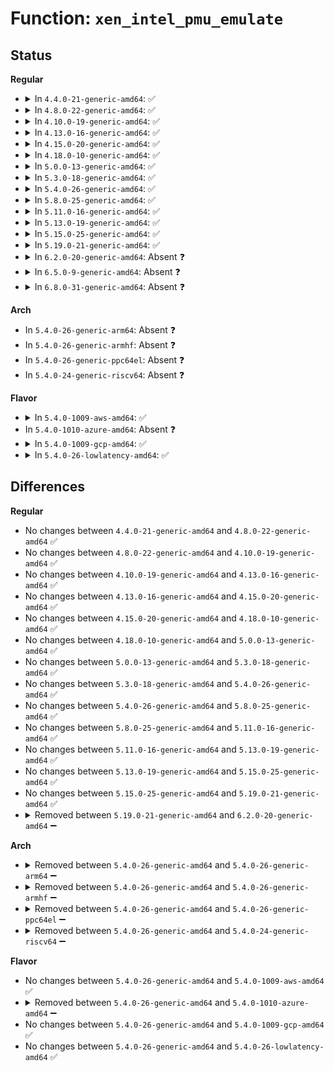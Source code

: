# Function: <code>xen_intel_pmu_emulate</code>

## Status
<b>Regular</b>
<ul>
<li>
<details>
<summary>In <code>4.4.0-21-generic-amd64</code>: ✅</summary>

```c
bool xen_intel_pmu_emulate(unsigned int msr, u64 * val, int type, int index, bool is_read)
```

```json
{
  "name": "xen_intel_pmu_emulate",
  "collision_type": "Unique Static",
  "inline_type": "No",
  "funcs": [
    {
      "addr": 18446744071578999840,
      "name": "xen_intel_pmu_emulate",
      "external": false,
      "loc": "arch/x86/xen/pmu.c:181",
      "file": "arch/x86/xen/pmu.c",
      "inline": "seen, unknown",
      "caller_inline": [],
      "caller_func": [
        "arch/x86/xen/pmu.c:pmu_msr_read",
        "arch/x86/xen/pmu.c:pmu_msr_write"
      ]
    }
  ],
  "symbols": [
    {
      "addr": 18446744071578999840,
      "name": "xen_intel_pmu_emulate",
      "section": ".text",
      "bind": "STB_LOCAL",
      "size": 250
    }
  ]
}
```
</details>
</li>
<li>
<details>
<summary>In <code>4.8.0-22-generic-amd64</code>: ✅</summary>

```c
bool xen_intel_pmu_emulate(unsigned int msr, u64 * val, int type, int index, bool is_read)
```

```json
{
  "name": "xen_intel_pmu_emulate",
  "collision_type": "Unique Static",
  "inline_type": "No",
  "funcs": [
    {
      "addr": 18446744071578996752,
      "name": "xen_intel_pmu_emulate",
      "external": false,
      "loc": "arch/x86/xen/pmu.c:181",
      "file": "arch/x86/xen/pmu.c",
      "inline": "seen, unknown",
      "caller_inline": [],
      "caller_func": [
        "arch/x86/xen/pmu.c:pmu_msr_write",
        "arch/x86/xen/pmu.c:pmu_msr_read"
      ]
    }
  ],
  "symbols": [
    {
      "addr": 18446744071578996752,
      "name": "xen_intel_pmu_emulate",
      "section": ".text",
      "bind": "STB_LOCAL",
      "size": 281
    }
  ]
}
```
</details>
</li>
<li>
<details>
<summary>In <code>4.10.0-19-generic-amd64</code>: ✅</summary>

```c
bool xen_intel_pmu_emulate(unsigned int msr, u64 * val, int type, int index, bool is_read)
```

```json
{
  "name": "xen_intel_pmu_emulate",
  "collision_type": "Unique Static",
  "inline_type": "No",
  "funcs": [
    {
      "addr": 18446744071578998576,
      "name": "xen_intel_pmu_emulate",
      "external": false,
      "loc": "arch/x86/xen/pmu.c:181",
      "file": "arch/x86/xen/pmu.c",
      "inline": "seen, unknown",
      "caller_inline": [],
      "caller_func": [
        "arch/x86/xen/pmu.c:pmu_msr_write",
        "arch/x86/xen/pmu.c:pmu_msr_read"
      ]
    }
  ],
  "symbols": [
    {
      "addr": 18446744071578998576,
      "name": "xen_intel_pmu_emulate",
      "section": ".text",
      "bind": "STB_LOCAL",
      "size": 281
    }
  ]
}
```
</details>
</li>
<li>
<details>
<summary>In <code>4.13.0-16-generic-amd64</code>: ✅</summary>

```c
bool xen_intel_pmu_emulate(unsigned int msr, u64 * val, int type, int index, bool is_read)
```

```json
{
  "name": "xen_intel_pmu_emulate",
  "collision_type": "Unique Static",
  "inline_type": "No",
  "funcs": [
    {
      "addr": 18446744071578960096,
      "name": "xen_intel_pmu_emulate",
      "external": false,
      "loc": "arch/x86/xen/pmu.c:181",
      "file": "arch/x86/xen/pmu.c",
      "inline": "seen, unknown",
      "caller_inline": [],
      "caller_func": [
        "arch/x86/xen/pmu.c:pmu_msr_write",
        "arch/x86/xen/pmu.c:pmu_msr_read"
      ]
    }
  ],
  "symbols": [
    {
      "addr": 18446744071578960096,
      "name": "xen_intel_pmu_emulate",
      "section": ".text",
      "bind": "STB_LOCAL",
      "size": 264
    }
  ]
}
```
</details>
</li>
<li>
<details>
<summary>In <code>4.15.0-20-generic-amd64</code>: ✅</summary>

```c
bool xen_intel_pmu_emulate(unsigned int msr, u64 * val, int type, int index, bool is_read)
```

```json
{
  "name": "xen_intel_pmu_emulate",
  "collision_type": "Unique Static",
  "inline_type": "No",
  "funcs": [
    {
      "addr": 18446744071578963296,
      "name": "xen_intel_pmu_emulate",
      "external": false,
      "loc": "arch/x86/xen/pmu.c:182",
      "file": "arch/x86/xen/pmu.c",
      "inline": "seen, unknown",
      "caller_inline": [],
      "caller_func": [
        "arch/x86/xen/pmu.c:pmu_msr_write",
        "arch/x86/xen/pmu.c:pmu_msr_read"
      ]
    }
  ],
  "symbols": [
    {
      "addr": 18446744071578963296,
      "name": "xen_intel_pmu_emulate",
      "section": ".text",
      "bind": "STB_LOCAL",
      "size": 264
    }
  ]
}
```
</details>
</li>
<li>
<details>
<summary>In <code>4.18.0-10-generic-amd64</code>: ✅</summary>

```c
bool xen_intel_pmu_emulate(unsigned int msr, u64 * val, int type, int index, bool is_read)
```

```json
{
  "name": "xen_intel_pmu_emulate",
  "collision_type": "Unique Static",
  "inline_type": "No",
  "funcs": [
    {
      "addr": 18446744071578965872,
      "name": "xen_intel_pmu_emulate",
      "external": false,
      "loc": "arch/x86/xen/pmu.c:182",
      "file": "arch/x86/xen/pmu.c",
      "inline": "seen, unknown",
      "caller_inline": [],
      "caller_func": [
        "arch/x86/xen/pmu.c:pmu_msr_write",
        "arch/x86/xen/pmu.c:pmu_msr_read"
      ]
    }
  ],
  "symbols": [
    {
      "addr": 18446744071578965872,
      "name": "xen_intel_pmu_emulate",
      "section": ".text",
      "bind": "STB_LOCAL",
      "size": 262
    }
  ]
}
```
</details>
</li>
<li>
<details>
<summary>In <code>5.0.0-13-generic-amd64</code>: ✅</summary>

```c
bool xen_intel_pmu_emulate(unsigned int msr, u64 * val, int type, int index, bool is_read)
```

```json
{
  "name": "xen_intel_pmu_emulate",
  "collision_type": "Unique Static",
  "inline_type": "No",
  "funcs": [
    {
      "addr": 18446744071578963968,
      "name": "xen_intel_pmu_emulate",
      "external": false,
      "loc": "arch/x86/xen/pmu.c:189",
      "file": "arch/x86/xen/pmu.c",
      "inline": "seen, unknown",
      "caller_inline": [],
      "caller_func": [
        "arch/x86/xen/pmu.c:pmu_msr_write",
        "arch/x86/xen/pmu.c:pmu_msr_read"
      ]
    }
  ],
  "symbols": [
    {
      "addr": 18446744071578963968,
      "name": "xen_intel_pmu_emulate",
      "section": ".text",
      "bind": "STB_LOCAL",
      "size": 262
    }
  ]
}
```
</details>
</li>
<li>
<details>
<summary>In <code>5.3.0-18-generic-amd64</code>: ✅</summary>

```c
bool xen_intel_pmu_emulate(unsigned int msr, u64 * val, int type, int index, bool is_read)
```

```json
{
  "name": "xen_intel_pmu_emulate",
  "collision_type": "Unique Static",
  "inline_type": "No",
  "funcs": [
    {
      "addr": 18446744071578970960,
      "name": "xen_intel_pmu_emulate",
      "external": false,
      "loc": "arch/x86/xen/pmu.c:189",
      "file": "arch/x86/xen/pmu.c",
      "inline": "seen, unknown",
      "caller_inline": [],
      "caller_func": [
        "arch/x86/xen/pmu.c:pmu_msr_write",
        "arch/x86/xen/pmu.c:pmu_msr_read"
      ]
    }
  ],
  "symbols": [
    {
      "addr": 18446744071578970960,
      "name": "xen_intel_pmu_emulate",
      "section": ".text",
      "bind": "STB_LOCAL",
      "size": 269
    }
  ]
}
```
</details>
</li>
<li>
<details>
<summary>In <code>5.4.0-26-generic-amd64</code>: ✅</summary>

```c
bool xen_intel_pmu_emulate(unsigned int msr, u64 * val, int type, int index, bool is_read)
```

```json
{
  "name": "xen_intel_pmu_emulate",
  "collision_type": "Unique Static",
  "inline_type": "No",
  "funcs": [
    {
      "addr": 18446744071578973360,
      "name": "xen_intel_pmu_emulate",
      "external": false,
      "loc": "arch/x86/xen/pmu.c:189",
      "file": "arch/x86/xen/pmu.c",
      "inline": "seen, unknown",
      "caller_inline": [],
      "caller_func": [
        "arch/x86/xen/pmu.c:pmu_msr_write",
        "arch/x86/xen/pmu.c:pmu_msr_read"
      ]
    }
  ],
  "symbols": [
    {
      "addr": 18446744071578973360,
      "name": "xen_intel_pmu_emulate",
      "section": ".text",
      "bind": "STB_LOCAL",
      "size": 269
    }
  ]
}
```
</details>
</li>
<li>
<details>
<summary>In <code>5.8.0-25-generic-amd64</code>: ✅</summary>

```c
bool xen_intel_pmu_emulate(unsigned int msr, u64 * val, int type, int index, bool is_read)
```

```json
{
  "name": "xen_intel_pmu_emulate",
  "collision_type": "Unique Static",
  "inline_type": "No",
  "funcs": [
    {
      "addr": 18446744071578983088,
      "name": "xen_intel_pmu_emulate",
      "external": false,
      "loc": "arch/x86/xen/pmu.c:189",
      "file": "arch/x86/xen/pmu.c",
      "inline": "seen, unknown",
      "caller_inline": [],
      "caller_func": [
        "arch/x86/xen/pmu.c:pmu_msr_write",
        "arch/x86/xen/pmu.c:pmu_msr_read"
      ]
    }
  ],
  "symbols": [
    {
      "addr": 18446744071578983088,
      "name": "xen_intel_pmu_emulate",
      "section": ".text",
      "bind": "STB_LOCAL",
      "size": 279
    }
  ]
}
```
</details>
</li>
<li>
<details>
<summary>In <code>5.11.0-16-generic-amd64</code>: ✅</summary>

```c
bool xen_intel_pmu_emulate(unsigned int msr, u64 * val, int type, int index, bool is_read)
```

```json
{
  "name": "xen_intel_pmu_emulate",
  "collision_type": "Unique Static",
  "inline_type": "No",
  "funcs": [
    {
      "addr": 18446744071578984848,
      "name": "xen_intel_pmu_emulate",
      "external": false,
      "loc": "arch/x86/xen/pmu.c:189",
      "file": "arch/x86/xen/pmu.c",
      "inline": "seen, unknown",
      "caller_inline": [],
      "caller_func": [
        "arch/x86/xen/pmu.c:pmu_msr_write",
        "arch/x86/xen/pmu.c:pmu_msr_read"
      ]
    }
  ],
  "symbols": [
    {
      "addr": 18446744071578984848,
      "name": "xen_intel_pmu_emulate",
      "section": ".text",
      "bind": "STB_LOCAL",
      "size": 279
    }
  ]
}
```
</details>
</li>
<li>
<details>
<summary>In <code>5.13.0-19-generic-amd64</code>: ✅</summary>

```c
bool xen_intel_pmu_emulate(unsigned int msr, u64 * val, int type, int index, bool is_read)
```

```json
{
  "name": "xen_intel_pmu_emulate",
  "collision_type": "Unique Static",
  "inline_type": "No",
  "funcs": [
    {
      "addr": 18446744071578993952,
      "name": "xen_intel_pmu_emulate",
      "external": false,
      "loc": "arch/x86/xen/pmu.c:189",
      "file": "arch/x86/xen/pmu.c",
      "inline": "seen, unknown",
      "caller_inline": [],
      "caller_func": [
        "arch/x86/xen/pmu.c:pmu_msr_write",
        "arch/x86/xen/pmu.c:pmu_msr_read"
      ]
    }
  ],
  "symbols": [
    {
      "addr": 18446744071578993952,
      "name": "xen_intel_pmu_emulate",
      "section": ".text",
      "bind": "STB_LOCAL",
      "size": 278
    }
  ]
}
```
</details>
</li>
<li>
<details>
<summary>In <code>5.15.0-25-generic-amd64</code>: ✅</summary>

```c
bool xen_intel_pmu_emulate(unsigned int msr, u64 * val, int type, int index, bool is_read)
```

```json
{
  "name": "xen_intel_pmu_emulate",
  "collision_type": "Unique Static",
  "inline_type": "No",
  "funcs": [
    {
      "addr": 18446744071579011360,
      "name": "xen_intel_pmu_emulate",
      "external": false,
      "loc": "arch/x86/xen/pmu.c:189",
      "file": "arch/x86/xen/pmu.c",
      "inline": "seen, unknown",
      "caller_inline": [],
      "caller_func": [
        "arch/x86/xen/pmu.c:pmu_msr_write",
        "arch/x86/xen/pmu.c:pmu_msr_read"
      ]
    }
  ],
  "symbols": [
    {
      "addr": 18446744071579011360,
      "name": "xen_intel_pmu_emulate",
      "section": ".text",
      "bind": "STB_LOCAL",
      "size": 278
    }
  ]
}
```
</details>
</li>
<li>
<details>
<summary>In <code>5.19.0-21-generic-amd64</code>: ✅</summary>

```c
bool xen_intel_pmu_emulate(unsigned int msr, u64 * val, int type, int index, bool is_read)
```

```json
{
  "name": "xen_intel_pmu_emulate",
  "collision_type": "Unique Static",
  "inline_type": "No",
  "funcs": [
    {
      "addr": 18446744071579029920,
      "name": "xen_intel_pmu_emulate",
      "external": false,
      "loc": "arch/x86/xen/pmu.c:189",
      "file": "arch/x86/xen/pmu.c",
      "inline": "seen, unknown",
      "caller_inline": [],
      "caller_func": [
        "arch/x86/xen/pmu.c:pmu_msr_write",
        "arch/x86/xen/pmu.c:pmu_msr_read"
      ]
    }
  ],
  "symbols": [
    {
      "addr": 18446744071579029920,
      "name": "xen_intel_pmu_emulate",
      "section": ".text",
      "bind": "STB_LOCAL",
      "size": 435
    }
  ]
}
```
</details>
</li>
<li>
<details>
<summary>In <code>6.2.0-20-generic-amd64</code>: Absent ❓</summary>

```json
{
  "name": "xen_intel_pmu_emulate",
  "collision_type": "Unique Static",
  "inline_type": "Full",
  "funcs": [
    {
      "addr": 18446744071579060036,
      "name": "xen_intel_pmu_emulate",
      "external": false,
      "loc": "arch/x86/xen/pmu.c:198",
      "file": "arch/x86/xen/pmu.c",
      "inline": "not declared, inlined",
      "caller_inline": [
        "arch/x86/xen/pmu.c:pmu_msr_chk_emulated"
      ],
      "caller_func": []
    }
  ],
  "symbols": []
}
```
</details>
</li>
<li>
<details>
<summary>In <code>6.5.0-9-generic-amd64</code>: Absent ❓</summary>

```json
{
  "name": "xen_intel_pmu_emulate",
  "collision_type": "Unique Static",
  "inline_type": "Full",
  "funcs": [
    {
      "addr": 18446744071579059782,
      "name": "xen_intel_pmu_emulate",
      "external": false,
      "loc": "arch/x86/xen/pmu.c:198",
      "file": "arch/x86/xen/pmu.c",
      "inline": "not declared, inlined",
      "caller_inline": [
        "arch/x86/xen/pmu.c:pmu_msr_chk_emulated"
      ],
      "caller_func": []
    }
  ],
  "symbols": []
}
```
</details>
</li>
<li>
<details>
<summary>In <code>6.8.0-31-generic-amd64</code>: Absent ❓</summary>

```json
{
  "name": "xen_intel_pmu_emulate",
  "collision_type": "Unique Static",
  "inline_type": "Full",
  "funcs": [
    {
      "addr": 18446744071579084870,
      "name": "xen_intel_pmu_emulate",
      "external": false,
      "loc": "arch/x86/xen/pmu.c:198",
      "file": "arch/x86/xen/pmu.c",
      "inline": "not declared, inlined",
      "caller_inline": [
        "arch/x86/xen/pmu.c:pmu_msr_chk_emulated"
      ],
      "caller_func": []
    }
  ],
  "symbols": []
}
```
</details>
</li>
</ul>
<b>Arch</b>
<ul>
<li>
In <code>5.4.0-26-generic-arm64</code>: Absent ❓
</li>
<li>
In <code>5.4.0-26-generic-armhf</code>: Absent ❓
</li>
<li>
In <code>5.4.0-26-generic-ppc64el</code>: Absent ❓
</li>
<li>
In <code>5.4.0-24-generic-riscv64</code>: Absent ❓
</li>
</ul>
<b>Flavor</b>
<ul>
<li>
<details>
<summary>In <code>5.4.0-1009-aws-amd64</code>: ✅</summary>

```c
bool xen_intel_pmu_emulate(unsigned int msr, u64 * val, int type, int index, bool is_read)
```

```json
{
  "name": "xen_intel_pmu_emulate",
  "collision_type": "Unique Static",
  "inline_type": "No",
  "funcs": [
    {
      "addr": 18446744071578973712,
      "name": "xen_intel_pmu_emulate",
      "external": false,
      "loc": "arch/x86/xen/pmu.c:189",
      "file": "arch/x86/xen/pmu.c",
      "inline": "seen, unknown",
      "caller_inline": [],
      "caller_func": [
        "arch/x86/xen/pmu.c:pmu_msr_write",
        "arch/x86/xen/pmu.c:pmu_msr_read"
      ]
    }
  ],
  "symbols": [
    {
      "addr": 18446744071578973712,
      "name": "xen_intel_pmu_emulate",
      "section": ".text",
      "bind": "STB_LOCAL",
      "size": 269
    }
  ]
}
```
</details>
</li>
<li>
In <code>5.4.0-1010-azure-amd64</code>: Absent ❓
</li>
<li>
<details>
<summary>In <code>5.4.0-1009-gcp-amd64</code>: ✅</summary>

```c
bool xen_intel_pmu_emulate(unsigned int msr, u64 * val, int type, int index, bool is_read)
```

```json
{
  "name": "xen_intel_pmu_emulate",
  "collision_type": "Unique Static",
  "inline_type": "No",
  "funcs": [
    {
      "addr": 18446744071578973296,
      "name": "xen_intel_pmu_emulate",
      "external": false,
      "loc": "arch/x86/xen/pmu.c:189",
      "file": "arch/x86/xen/pmu.c",
      "inline": "seen, unknown",
      "caller_inline": [],
      "caller_func": [
        "arch/x86/xen/pmu.c:pmu_msr_write",
        "arch/x86/xen/pmu.c:pmu_msr_read"
      ]
    }
  ],
  "symbols": [
    {
      "addr": 18446744071578973296,
      "name": "xen_intel_pmu_emulate",
      "section": ".text",
      "bind": "STB_LOCAL",
      "size": 269
    }
  ]
}
```
</details>
</li>
<li>
<details>
<summary>In <code>5.4.0-26-lowlatency-amd64</code>: ✅</summary>

```c
bool xen_intel_pmu_emulate(unsigned int msr, u64 * val, int type, int index, bool is_read)
```

```json
{
  "name": "xen_intel_pmu_emulate",
  "collision_type": "Unique Static",
  "inline_type": "No",
  "funcs": [
    {
      "addr": 18446744071578973888,
      "name": "xen_intel_pmu_emulate",
      "external": false,
      "loc": "arch/x86/xen/pmu.c:189",
      "file": "arch/x86/xen/pmu.c",
      "inline": "seen, unknown",
      "caller_inline": [],
      "caller_func": [
        "arch/x86/xen/pmu.c:pmu_msr_write",
        "arch/x86/xen/pmu.c:pmu_msr_read"
      ]
    }
  ],
  "symbols": [
    {
      "addr": 18446744071578973888,
      "name": "xen_intel_pmu_emulate",
      "section": ".text",
      "bind": "STB_LOCAL",
      "size": 269
    }
  ]
}
```
</details>
</li>
</ul>

## Differences
<b>Regular</b>
<ul>
<li>
No changes between <code>4.4.0-21-generic-amd64</code> and <code>4.8.0-22-generic-amd64</code> ✅
</li>
<li>
No changes between <code>4.8.0-22-generic-amd64</code> and <code>4.10.0-19-generic-amd64</code> ✅
</li>
<li>
No changes between <code>4.10.0-19-generic-amd64</code> and <code>4.13.0-16-generic-amd64</code> ✅
</li>
<li>
No changes between <code>4.13.0-16-generic-amd64</code> and <code>4.15.0-20-generic-amd64</code> ✅
</li>
<li>
No changes between <code>4.15.0-20-generic-amd64</code> and <code>4.18.0-10-generic-amd64</code> ✅
</li>
<li>
No changes between <code>4.18.0-10-generic-amd64</code> and <code>5.0.0-13-generic-amd64</code> ✅
</li>
<li>
No changes between <code>5.0.0-13-generic-amd64</code> and <code>5.3.0-18-generic-amd64</code> ✅
</li>
<li>
No changes between <code>5.3.0-18-generic-amd64</code> and <code>5.4.0-26-generic-amd64</code> ✅
</li>
<li>
No changes between <code>5.4.0-26-generic-amd64</code> and <code>5.8.0-25-generic-amd64</code> ✅
</li>
<li>
No changes between <code>5.8.0-25-generic-amd64</code> and <code>5.11.0-16-generic-amd64</code> ✅
</li>
<li>
No changes between <code>5.11.0-16-generic-amd64</code> and <code>5.13.0-19-generic-amd64</code> ✅
</li>
<li>
No changes between <code>5.13.0-19-generic-amd64</code> and <code>5.15.0-25-generic-amd64</code> ✅
</li>
<li>
No changes between <code>5.15.0-25-generic-amd64</code> and <code>5.19.0-21-generic-amd64</code> ✅
</li>
<li>
<details>
<summary>Removed between <code>5.19.0-21-generic-amd64</code> and <code>6.2.0-20-generic-amd64</code> ➖</summary>

```c
bool xen_intel_pmu_emulate(unsigned int msr, u64 * val, int type, int index, bool is_read)
```
</details>
</li>
</ul>
<b>Arch</b>
<ul>
<li>
<details>
<summary>Removed between <code>5.4.0-26-generic-amd64</code> and <code>5.4.0-26-generic-arm64</code> ➖</summary>

```c
bool xen_intel_pmu_emulate(unsigned int msr, u64 * val, int type, int index, bool is_read)
```
</details>
</li>
<li>
<details>
<summary>Removed between <code>5.4.0-26-generic-amd64</code> and <code>5.4.0-26-generic-armhf</code> ➖</summary>

```c
bool xen_intel_pmu_emulate(unsigned int msr, u64 * val, int type, int index, bool is_read)
```
</details>
</li>
<li>
<details>
<summary>Removed between <code>5.4.0-26-generic-amd64</code> and <code>5.4.0-26-generic-ppc64el</code> ➖</summary>

```c
bool xen_intel_pmu_emulate(unsigned int msr, u64 * val, int type, int index, bool is_read)
```
</details>
</li>
<li>
<details>
<summary>Removed between <code>5.4.0-26-generic-amd64</code> and <code>5.4.0-24-generic-riscv64</code> ➖</summary>

```c
bool xen_intel_pmu_emulate(unsigned int msr, u64 * val, int type, int index, bool is_read)
```
</details>
</li>
</ul>
<b>Flavor</b>
<ul>
<li>
No changes between <code>5.4.0-26-generic-amd64</code> and <code>5.4.0-1009-aws-amd64</code> ✅
</li>
<li>
<details>
<summary>Removed between <code>5.4.0-26-generic-amd64</code> and <code>5.4.0-1010-azure-amd64</code> ➖</summary>

```c
bool xen_intel_pmu_emulate(unsigned int msr, u64 * val, int type, int index, bool is_read)
```
</details>
</li>
<li>
No changes between <code>5.4.0-26-generic-amd64</code> and <code>5.4.0-1009-gcp-amd64</code> ✅
</li>
<li>
No changes between <code>5.4.0-26-generic-amd64</code> and <code>5.4.0-26-lowlatency-amd64</code> ✅
</li>
</ul>
